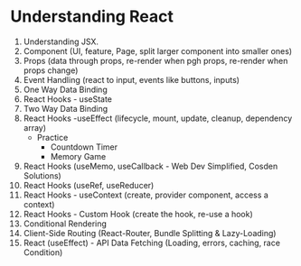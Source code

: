 ﻿# Understanding React

01. Understanding JSX.
02. Component (UI, feature, Page, split larger component into smaller ones)
03. Props (data through props, re-render when pgh props, re-render when props change)
04. Event Handling (react to input, events like buttons, inputs)
05. One Way Data Binding
06. React Hooks - useState    
07. Two Way Data Binding
08. React Hooks -useEffect (lifecycle, mount, update, cleanup, dependency array)
       - Practice
           - Countdown Timer
           - Memory Game
09. React Hooks (useMemo, useCallback - Web Dev Simplified, Cosden Solutions)
10. React Hooks (useRef, useReducer)
11. React Hooks - useContext (create, provider component, access a context)
12. React Hooks - Custom Hook (create the hook, re-use a hook)
13. Conditional Rendering
14. Client-Side Routing (React-Router, Bundle Splitting & Lazy-Loading)
15. React (useEffect) - API Data Fetching (Loading, errors, caching, race Condition)
